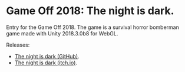 # Game Off 2018: The night is dark.

Entry for the Game Off 2018. The game is a survival horror bomberman game made with Unity 2018.3.0b8 for WebGL.

Releases:
* [The night is dark (GitHub)](https://aquarterofpixel.github.io/the-night-is-dark/).
* [The night is dark (itch.io)](https://aquarterofpixel.itch.io/the-night-is-dark).
